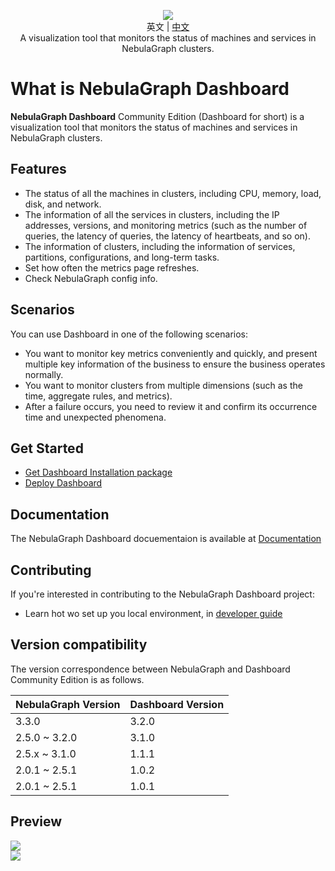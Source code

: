 <p align="center">
  <img src="https://www-cdn.nebula-graph.com.cn/nebula-website-5.0/images/dashboard-repo-logo.png"/>
  <br>英文 | <a href="./README-CN.md">中文</a>
  <br>A visualization tool that monitors the status of machines and services in NebulaGraph clusters.<br>
</p>

# What is NebulaGraph Dashboard
**NebulaGraph Dashboard** Community Edition (Dashboard for short) is a visualization tool that monitors the status of machines and services in NebulaGraph clusters. 

## Features
- The status of all the machines in clusters, including CPU, memory, load, disk, and network.
- The information of all the services in clusters, including the IP addresses, versions, and monitoring metrics (such as the number of queries, the latency of queries, the latency of heartbeats, and so on).
- The information of clusters, including the information of services, partitions, configurations, and long-term tasks.
- Set how often the metrics page refreshes.
- Check NebulaGraph config info.

## Scenarios
You can use Dashboard in one of the following scenarios:
- You want to monitor key metrics conveniently and quickly, and present multiple key information of the business to ensure the business operates normally.
- You want to monitor clusters from multiple dimensions (such as the time, aggregate rules, and metrics).
- After a failure occurs, you need to review it and confirm its occurrence time and unexpected phenomena.

## Get Started
- <a href="https://github.com/vesoft-inc/nebula-dashboard/releases" _blank>Get Dashboard Installation package</a>
- <a href="DEPLOY.md" _blank>Deploy Dashboard</a>

## Documentation
The NebulaGraph Dashboard docuementaion is available at <a href= "https://docs.nebula-graph.com.cn/master/nebula-dashboard/2.deploy-dashboard/#docker_compose_dashboard">Documentation</a> 

## Contributing
If you're interested in contributing to the NebulaGraph Dashboard project:
- Learn hot wo set up you local environment, in <a href="CONTRIBUTE.md" _blank>developer guide</a>

## Version compatibility
The version correspondence between NebulaGraph and Dashboard Community Edition is as follows.

|NebulaGraph Version|Dashboard Version|
|:---|:---|
|3.3.0        |3.2.0|
|2.5.0 ~ 3.2.0|3.1.0|
|2.5.x ~ 3.1.0|1.1.1|
|2.0.1 ~ 2.5.1|1.0.2|
|2.0.1 ~ 2.5.1|1.0.1|

## Preview

<img src="https://www-cdn.nebula-graph.com.cn/nebula-website-5.0/images/nebula-dashboard-login.png"/>
<br />
<img src="https://docs-cdn.nebula-graph.com.cn/figures/overview1-221103-cn.png"/>
